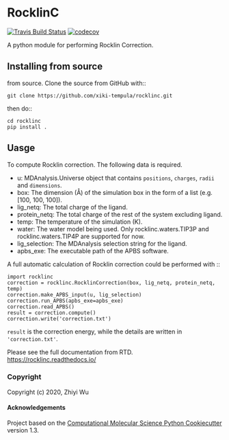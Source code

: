 RocklinC
==============================
[//]: # (Badges)
[![Travis Build Status](https://travis-ci.com/xiki-tempula/RocklinC.svg?branch=master)](https://travis-ci.com/xiki-tempula/RocklinC)
[![codecov](https://codecov.io/gh/xiki-tempula/RocklinC/branch/master/graph/badge.svg)](https://codecov.io/gh/xiki-tempula/RocklinC/branch/master)


A python module for performing Rocklin Correction.

Installing from source
----------------------

from source. Clone the source from GitHub with::

    git clone https://github.com/xiki-tempula/rocklinc.git

then do::

    cd rocklinc
    pip install .

Uasge
-----
To compute Rocklin correction. The following data is required.

 - u: MDAnalysis.Universe object that contains `positions`, `charges`, `radii` and `dimensions`.
 - box: The dimension (Å) of the simulation box in the form of a list (e.g. [100, 100, 100]).
 - lig_netq: The total charge of the ligand.
 - protein_netq: The total charge of the rest of the system excluding ligand.
 - temp: The temperature of the simulation (K).
 - water: The water model being used. Only rocklinc.waters.TIP3P and rocklinc.waters.TIP4P are supported for now.
 - lig_selection: The MDAnalysis selection string for the ligand.
 - apbs_exe: The executable path of the APBS software.

A full automatic calculation of Rocklin correction could be performed with ::

    import rocklinc
    correction = rocklinc.RocklinCorrection(box, lig_netq, protein_netq, temp)
    correction.make_APBS_input(u, lig_selection)
    correction.run_APBS(apbs_exe=apbs_exe)
    correction.read_APBS()
    result = correction.compute()
    correction.write('correction.txt')
 
`result` is the correction energy, while the details are written in `'correction.txt'`.

Please see the full documentation from RTD. https://rocklinc.readthedocs.io/

### Copyright

Copyright (c) 2020, Zhiyi Wu


#### Acknowledgements
 
Project based on the 
[Computational Molecular Science Python Cookiecutter](https://github.com/molssi/cookiecutter-cms) version 1.3.
